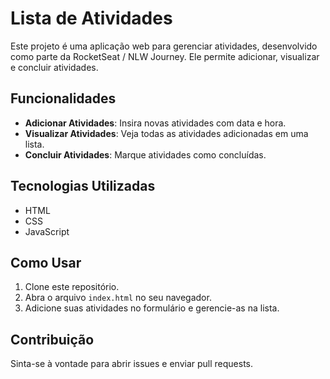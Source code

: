 # Lista de Atividades

Este projeto é uma aplicação web para gerenciar atividades, desenvolvido como parte da RocketSeat / NLW Journey. Ele permite adicionar, visualizar e concluir atividades.

## Funcionalidades

- **Adicionar Atividades**: Insira novas atividades com data e hora.
- **Visualizar Atividades**: Veja todas as atividades adicionadas em uma lista.
- **Concluir Atividades**: Marque atividades como concluídas.

## Tecnologias Utilizadas

- HTML
- CSS
- JavaScript

## Como Usar

1. Clone este repositório.
2. Abra o arquivo `index.html` no seu navegador.
3. Adicione suas atividades no formulário e gerencie-as na lista.

## Contribuição

Sinta-se à vontade para abrir issues e enviar pull requests.
